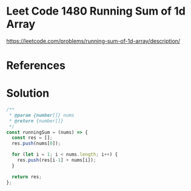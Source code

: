 # Leet Code 1480 Running Sum of 1d Array

https://leetcode.com/problems/running-sum-of-1d-array/description/
# References

# Solution

```javascript
/**
 * @param {number[]} nums
 * @return {number[]}
 */
const runningSum = (nums) => {
  const res = [];
  res.push(nums[0]);

  for (let i = 1; i < nums.length; i++) {
    res.push(res[i-1] + nums[i]);
  }

  return res;
};
```
